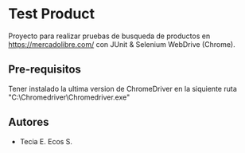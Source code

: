 # Test Product
Proyecto para realizar pruebas de busqueda de productos en <https://mercadolibre.com/> con JUnit & Selenium WebDrive (Chrome).

## Pre-requisitos
Tener instalado la ultima version de ChromeDriver en la siquiente ruta "C:\\Chromedriver\\Chromedriver.exe"

## Autores
* Tecia E. Ecos S.